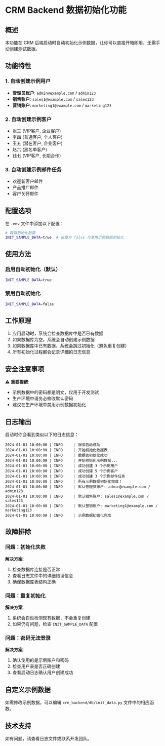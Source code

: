 # CRM Backend 数据初始化功能

## 概述

本功能在 CRM 后端启动时自动初始化示例数据，让你可以直接开箱即用，无需手动创建测试数据。

## 功能特性

### 1. 自动创建示例用户
- **管理员账户**: `admin@example.com` / `admin123`
- **销售账户**: `sales1@example.com` / `sales123`
- **营销账户**: `marketing1@example.com` / `marketing123`

### 2. 自动创建示例客户
- 张三 (VIP客户, 企业客户)
- 李四 (普通客户, 个人客户)
- 王五 (潜在客户, 企业客户)
- 赵六 (黑名单客户)
- 钱七 (VIP客户, 长期合作)

### 3. 自动创建示例邮件任务
- 欢迎新客户邮件
- 产品推广邮件
- 客户关怀邮件

## 配置选项

在 `.env` 文件中添加以下配置：

```bash
# 数据初始化配置
INIT_SAMPLE_DATA=true  # 设置为 false 可禁用示例数据初始化
```

## 使用方法

### 启用自动初始化（默认）
```bash
INIT_SAMPLE_DATA=true
```

### 禁用自动初始化
```bash
INIT_SAMPLE_DATA=false
```

## 工作原理

1. 应用启动时，系统会检查数据库中是否已有数据
2. 如果数据库为空，系统会自动创建示例数据
3. 如果数据库中已有数据，系统会跳过初始化（避免重复创建）
4. 所有初始化过程都会记录详细的日志信息

## 安全注意事项

⚠️ **重要提醒**:
- 示例数据中的密码都是明文，仅用于开发测试
- 生产环境中请务必修改默认密码
- 建议在生产环境中禁用示例数据初始化

## 日志输出

启动时你会看到类似以下的日志信息：

```
2024-01-01 10:00:00 | INFO     | 服务启动成功
2024-01-01 10:00:00 | INFO     | 开始初始化数据表...
2024-01-01 10:00:00 | INFO     | 数据表初始化成功
2024-01-01 10:00:00 | INFO     | 开始初始化示例数据...
2024-01-01 10:00:00 | INFO     | 成功创建 3 个示例用户
2024-01-01 10:00:00 | INFO     | 成功创建 5 个示例客户
2024-01-01 10:00:00 | INFO     | 成功创建 3 个示例邮件任务
2024-01-01 10:00:00 | INFO     | 所有示例数据初始化完成！
2024-01-01 10:00:00 | INFO     | 默认管理员账户: admin@example.com / admin123
2024-01-01 10:00:00 | INFO     | 默认销售账户: sales1@example.com / sales123
2024-01-01 10:00:00 | INFO     | 默认营销账户: marketing1@example.com / marketing123
2024-01-01 10:00:00 | INFO     | 示例数据初始化完成
```

## 故障排除

### 问题：初始化失败
**解决方案**:
1. 检查数据库连接是否正常
2. 查看日志文件中的详细错误信息
3. 确保数据库表结构正确

### 问题：重复初始化
**解决方案**:
1. 系统会自动检测现有数据，不会重复创建
2. 如果仍有问题，检查 `INIT_SAMPLE_DATA` 配置

### 问题：密码无法登录
**解决方案**:
1. 确认使用的是示例账户和密码
2. 检查用户表是否正确创建
3. 查看启动日志确认用户创建成功

## 自定义示例数据

如需修改示例数据，可以编辑 `crm_backend/db/init_data.py` 文件中的相应函数。

## 技术支持

如有问题，请查看日志文件或联系开发团队。
